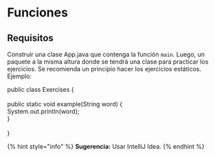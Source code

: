 # Funciones

## Requisitos

Construir una clase App.java que contenga la función `main`. Luego, un paquete a la misma altura donde se tendrá una clase para practicar los ejercicios. Se recomienda un principio hacer los ejercicios estáticos. Ejemplo:

public class Exercises {\
\
public static void example(String word) {\
System.out.println(word);\
}\
\
}

{% hint style="info" %}
**Sugerencia:** Usar IntelliJ Idea.
{% endhint %}
